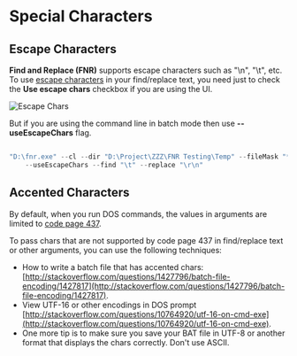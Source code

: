 # Special Characters

## Escape Characters

**Find and Replace (FNR)** supports escape characters such as "\n", "\t", etc. To use [escape characters](https://en.wikipedia.org/wiki/Escape_character) in your find/replace text, you need just to check the **Use escape chars** checkbox if you are using the UI. 

<img src="https://raw.githubusercontent.com/zzzprojects/findandreplace/master/docs/images/escape-chars.png" alt="Escape Chars"/>

But if you are using the command line in batch mode then use **--useEscapeChars** flag.


```csharp

"D:\fnr.exe" --cl --dir "D:\Project\ZZZ\FNR Testing\Temp" --fileMask "*.*" --includeSubDirectories 
    --useEscapeChars --find "\t" --replace "\r\n"

```

## Accented Characters

By default, when you run DOS commands, the values in arguments are limited to [code page 437](https://en.wikipedia.org/wiki/Code_page_437). 

To pass chars that are not supported by code page 437 in find/replace text or other arguments, you can use the following techniques:

 - How to write a batch file that has accented chars: [http://stackoverflow.com/questions/1427796/batch-file-encoding/1427817](http://stackoverflow.com/questions/1427796/batch-file-encoding/1427817).
 - View UTF-16 or other encodings in DOS prompt [http://stackoverflow.com/questions/10764920/utf-16-on-cmd-exe](http://stackoverflow.com/questions/10764920/utf-16-on-cmd-exe). 
 - One more tip is to make sure you save your BAT file in UTF-8 or another format that displays the chars correctly. Don't use ASCII.